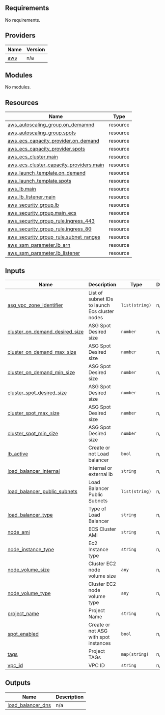 <!-- BEGIN_TF_DOCS -->
## Requirements

No requirements.

## Providers

| Name | Version |
|------|---------|
| <a name="provider_aws"></a> [aws](#provider\_aws) | n/a |

## Modules

No modules.

## Resources

| Name | Type |
|------|------|
| [aws_autoscaling_group.on_demamnd](https://registry.terraform.io/providers/hashicorp/aws/latest/docs/resources/autoscaling_group) | resource |
| [aws_autoscaling_group.spots](https://registry.terraform.io/providers/hashicorp/aws/latest/docs/resources/autoscaling_group) | resource |
| [aws_ecs_capacity_provider.on_demand](https://registry.terraform.io/providers/hashicorp/aws/latest/docs/resources/ecs_capacity_provider) | resource |
| [aws_ecs_capacity_provider.spots](https://registry.terraform.io/providers/hashicorp/aws/latest/docs/resources/ecs_capacity_provider) | resource |
| [aws_ecs_cluster.main](https://registry.terraform.io/providers/hashicorp/aws/latest/docs/resources/ecs_cluster) | resource |
| [aws_ecs_cluster_capacity_providers.main](https://registry.terraform.io/providers/hashicorp/aws/latest/docs/resources/ecs_cluster_capacity_providers) | resource |
| [aws_launch_template.on_demand](https://registry.terraform.io/providers/hashicorp/aws/latest/docs/resources/launch_template) | resource |
| [aws_launch_template.spots](https://registry.terraform.io/providers/hashicorp/aws/latest/docs/resources/launch_template) | resource |
| [aws_lb.main](https://registry.terraform.io/providers/hashicorp/aws/latest/docs/resources/lb) | resource |
| [aws_lb_listener.main](https://registry.terraform.io/providers/hashicorp/aws/latest/docs/resources/lb_listener) | resource |
| [aws_security_group.lb](https://registry.terraform.io/providers/hashicorp/aws/latest/docs/resources/security_group) | resource |
| [aws_security_group.main_ecs](https://registry.terraform.io/providers/hashicorp/aws/latest/docs/resources/security_group) | resource |
| [aws_security_group_rule.ingress_443](https://registry.terraform.io/providers/hashicorp/aws/latest/docs/resources/security_group_rule) | resource |
| [aws_security_group_rule.ingress_80](https://registry.terraform.io/providers/hashicorp/aws/latest/docs/resources/security_group_rule) | resource |
| [aws_security_group_rule.subnet_ranges](https://registry.terraform.io/providers/hashicorp/aws/latest/docs/resources/security_group_rule) | resource |
| [aws_ssm_parameter.lb_arn](https://registry.terraform.io/providers/hashicorp/aws/latest/docs/resources/ssm_parameter) | resource |
| [aws_ssm_parameter.lb_listener](https://registry.terraform.io/providers/hashicorp/aws/latest/docs/resources/ssm_parameter) | resource |

## Inputs

| Name | Description | Type | Default | Required |
|------|-------------|------|---------|:--------:|
| <a name="input_asg_vpc_zone_identifier"></a> [asg\_vpc\_zone\_identifier](#input\_asg\_vpc\_zone\_identifier) | List of subnet IDs to launch Ecs cluster nodes | `list(string)` | n/a | yes |
| <a name="input_cluster_on_demand_desired_size"></a> [cluster\_on\_demand\_desired\_size](#input\_cluster\_on\_demand\_desired\_size) | ASG Spot Desired size | `number` | n/a | yes |
| <a name="input_cluster_on_demand_max_size"></a> [cluster\_on\_demand\_max\_size](#input\_cluster\_on\_demand\_max\_size) | ASG Spot Desired size | `number` | n/a | yes |
| <a name="input_cluster_on_demand_min_size"></a> [cluster\_on\_demand\_min\_size](#input\_cluster\_on\_demand\_min\_size) | ASG Spot Desired size | `number` | n/a | yes |
| <a name="input_cluster_spot_desired_size"></a> [cluster\_spot\_desired\_size](#input\_cluster\_spot\_desired\_size) | ASG Spot Desired size | `number` | n/a | yes |
| <a name="input_cluster_spot_max_size"></a> [cluster\_spot\_max\_size](#input\_cluster\_spot\_max\_size) | ASG Spot Desired size | `number` | n/a | yes |
| <a name="input_cluster_spot_min_size"></a> [cluster\_spot\_min\_size](#input\_cluster\_spot\_min\_size) | ASG Spot Desired size | `number` | n/a | yes |
| <a name="input_lb_active"></a> [lb\_active](#input\_lb\_active) | Create or not Load balancer | `bool` | n/a | yes |
| <a name="input_load_balancer_internal"></a> [load\_balancer\_internal](#input\_load\_balancer\_internal) | Internal or external lb | `string` | n/a | yes |
| <a name="input_load_balancer_public_subnets"></a> [load\_balancer\_public\_subnets](#input\_load\_balancer\_public\_subnets) | Load Balancer Public Subnets | `list(string)` | n/a | yes |
| <a name="input_load_balancer_type"></a> [load\_balancer\_type](#input\_load\_balancer\_type) | Type of Load Balancer | `string` | n/a | yes |
| <a name="input_node_ami"></a> [node\_ami](#input\_node\_ami) | ECS Cluster AMI | `string` | n/a | yes |
| <a name="input_node_instance_type"></a> [node\_instance\_type](#input\_node\_instance\_type) | Ec2 Instance type | `string` | n/a | yes |
| <a name="input_node_volume_size"></a> [node\_volume\_size](#input\_node\_volume\_size) | Cluster EC2 node volume size | `any` | n/a | yes |
| <a name="input_node_volume_type"></a> [node\_volume\_type](#input\_node\_volume\_type) | Cluster EC2 node volume type | `any` | n/a | yes |
| <a name="input_project_name"></a> [project\_name](#input\_project\_name) | Project Name | `string` | n/a | yes |
| <a name="input_spot_enabled"></a> [spot\_enabled](#input\_spot\_enabled) | Create or not ASG with spot instances | `bool` | n/a | yes |
| <a name="input_tags"></a> [tags](#input\_tags) | Project TAGs | `map(string)` | n/a | yes |
| <a name="input_vpc_id"></a> [vpc\_id](#input\_vpc\_id) | VPC ID | `string` | n/a | yes |

## Outputs

| Name | Description |
|------|-------------|
| <a name="output_load_balancer_dns"></a> [load\_balancer\_dns](#output\_load\_balancer\_dns) | n/a |
<!-- END_TF_DOCS -->